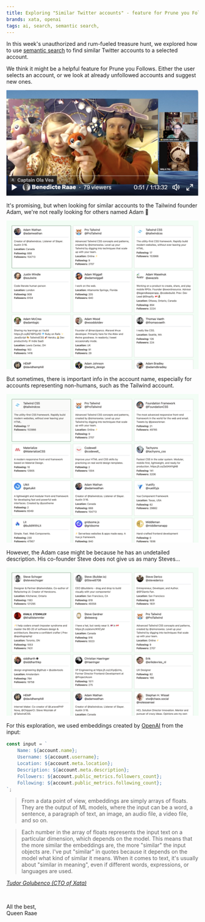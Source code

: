 ```yaml
---
title: Exploring "Similar Twitter accounts" - feature for Prune you Follows
brands: xata, openai
tags: ai, search, semantic search,
---
```


In this week's unauthorized and rum-fueled treasure hunt, we explored how to use [semantic search](/emails/2023-03-21-semantic-search/) to find similar Twitter accounts to a selected account.

We think it might be a helpful feature for Prune you Follows. Either the user selects an account, or we look at already unfollowed accounts and suggest new ones.

[![Screenshot of the Pirate Princess holding two small stuffed animals with Cap'n', Queen Raae and Milly+Tilly Cam](./screenshot.jpg)](https://www.youtube.com/live/VrpOFeWbz5M?feature=share)

It's promising, but when looking for similar accounts to the Tailwind founder Adam, we're not really looking for others named Adam 🤔

![Results for Adam, lots of Adams](./adam-results.png)

But sometimes, there is important info in the account name, especially for accounts representing non-humans, such as the Tailwind account.

![Results for Tailwind, lots of other ui frameworks](./tailwind-results.png)

However, the Adam case might be because he has an undetailed description. His co-founder Steve does not give us as many Steves...

![Results for Steve](./steve-results.png)

For this exploration, we used embeddings created by [OpenAI](https://platform.openai.com/docs/api-reference/embeddings) from the input:

```js
const input = `
    Name: ${account.name};
    Username: ${account.username};
    Location: ${account.meta.location};
    Description: ${account.meta.description};
    Followers: ${account.public_metrics.followers_count};
    Following: ${account.public_metrics.following_count};
`;
```

> From a data point of view, embeddings are simply arrays of floats. They are the output of ML models, where the input can be a word, a sentence, a paragraph of text, an image, an audio file, a video file, and so on.

> Each number in the array of floats represents the input text on a particular dimension, which depends on the model. This means that the more similar the embeddings are, the more "similar" the input objects are. I've put "similar" in quotes because it depends on the model what kind of similar it means. When it comes to text, it's usually about "similar in meaning", even if different words, expressions, or languages are used.

<cite>[Tudor Golubenco (CTO of Xata)](https://xata.io/blog/semantic-search-openai-typescript-deno)</cite>

&nbsp;

All the best,\
Queen Raae

```

```
